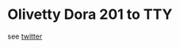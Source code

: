 # Olivetty Dora 201 to TTY

see [twitter](https://twitter.com/atsukoi_to/status/1532343908121952256)
